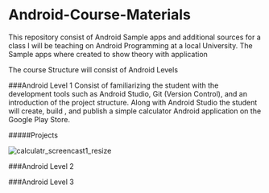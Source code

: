 # Android-Course-Materials
This repository consist of Android Sample apps and additional sources for a class I will be teaching on Android Programming at a local University. The Sample apps where created to show theory with application

The course Structure will consist of Android Levels

###Android Level 1
Consist of familiarizing the student with the development tools such as Android Studio, Git (Version Control), and an introduction of the project structure. Along with Android Studio the student will create, build , and publish a simple calculator Android application on the Google Play Store.

#####Projects

![calculatr_screencast1_resize](https://cloud.githubusercontent.com/assets/11635523/15099368/3264db86-1519-11e6-8333-14e13a51bd0b.png)


###Android Level 2




###Android Level 3
